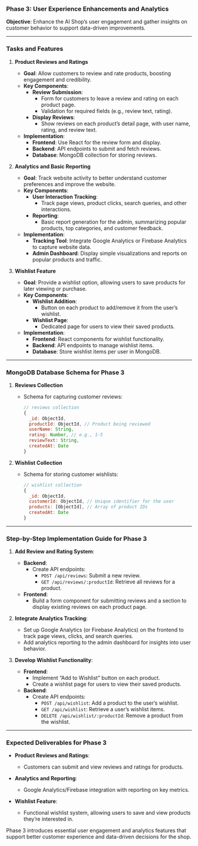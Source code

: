 ### Phase 3: User Experience Enhancements and Analytics

**Objective**: Enhance the AI Shop’s user engagement and gather insights on customer behavior to support data-driven improvements.

---

### **Tasks and Features**

1. **Product Reviews and Ratings**
   - **Goal**: Allow customers to review and rate products, boosting engagement and credibility.
   - **Key Components**:
     - **Review Submission**:
       - Form for customers to leave a review and rating on each product page.
       - Validation for required fields (e.g., review text, rating).
     - **Display Reviews**:
       - Show reviews on each product’s detail page, with user name, rating, and review text.
   - **Implementation**:
     - **Frontend**: Use React for the review form and display.
     - **Backend**: API endpoints to submit and fetch reviews.
     - **Database**: MongoDB collection for storing reviews.

2. **Analytics and Basic Reporting**
   - **Goal**: Track website activity to better understand customer preferences and improve the website.
   - **Key Components**:
     - **User Interaction Tracking**:
       - Track page views, product clicks, search queries, and other interactions.
     - **Reporting**:
       - Basic report generation for the admin, summarizing popular products, top categories, and customer feedback.
   - **Implementation**:
     - **Tracking Tool**: Integrate Google Analytics or Firebase Analytics to capture website data.
     - **Admin Dashboard**: Display simple visualizations and reports on popular products and traffic.

3. **Wishlist Feature**
   - **Goal**: Provide a wishlist option, allowing users to save products for later viewing or purchase.
   - **Key Components**:
     - **Wishlist Addition**:
       - Button on each product to add/remove it from the user’s wishlist.
     - **Wishlist Page**:
       - Dedicated page for users to view their saved products.
   - **Implementation**:
     - **Frontend**: React components for wishlist functionality.
     - **Backend**: API endpoints to manage wishlist items.
     - **Database**: Store wishlist items per user in MongoDB.

---

### **MongoDB Database Schema for Phase 3**

1. **Reviews Collection**
   - Schema for capturing customer reviews:

     ```javascript
     // reviews collection
     {
       _id: ObjectId,
       productId: ObjectId, // Product being reviewed
       userName: String,
       rating: Number, // e.g., 1-5
       reviewText: String,
       createdAt: Date
     }
     ```

2. **Wishlist Collection**
   - Schema for storing customer wishlists:

     ```javascript
     // wishlist collection
     {
       _id: ObjectId,
       customerId: ObjectId, // Unique identifier for the user
       products: [ObjectId], // Array of product IDs
       createdAt: Date
     }
     ```

---

### **Step-by-Step Implementation Guide for Phase 3**

1. **Add Review and Rating System**:
   - **Backend**:
     - Create API endpoints:
       - `POST /api/reviews`: Submit a new review.
       - `GET /api/reviews/:productId`: Retrieve all reviews for a product.
   - **Frontend**:
     - Build a form component for submitting reviews and a section to display existing reviews on each product page.

2. **Integrate Analytics Tracking**:
   - Set up Google Analytics (or Firebase Analytics) on the frontend to track page views, clicks, and search queries.
   - Add analytics reporting to the admin dashboard for insights into user behavior.

3. **Develop Wishlist Functionality**:
   - **Frontend**:
     - Implement “Add to Wishlist” button on each product.
     - Create a wishlist page for users to view their saved products.
   - **Backend**:
     - Create API endpoints:
       - `POST /api/wishlist`: Add a product to the user’s wishlist.
       - `GET /api/wishlist`: Retrieve a user’s wishlist items.
       - `DELETE /api/wishlist/:productId`: Remove a product from the wishlist.

---

### **Expected Deliverables for Phase 3**

- **Product Reviews and Ratings**:
  - Customers can submit and view reviews and ratings for products.

- **Analytics and Reporting**:
  - Google Analytics/Firebase integration with reporting on key metrics.

- **Wishlist Feature**:
  - Functional wishlist system, allowing users to save and view products they’re interested in.

Phase 3 introduces essential user engagement and analytics features that support better customer experience and data-driven decisions for the shop.